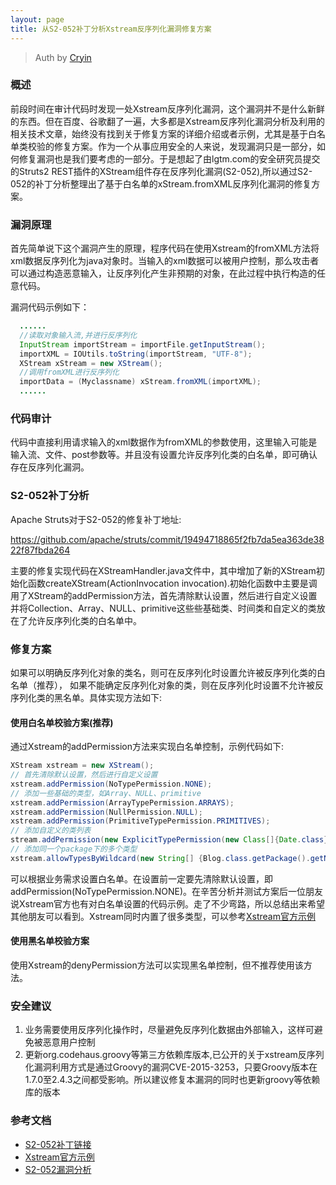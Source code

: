 ```yaml
---
layout: page
title: 从S2-052补丁分析Xstream反序列化漏洞修复方案
---
```


> Auth by [Cryin](https://github.com/Cryin)

### 概述

前段时间在审计代码时发现一处Xstream反序列化漏洞，这个漏洞并不是什么新鲜的东西。但在百度、谷歌翻了一遍，大多都是Xstream反序列化漏洞分析及利用的相关技术文章，始终没有找到关于修复方案的详细介绍或者示例，尤其是基于白名单类校验的修复方案。作为一个从事应用安全的人来说，发现漏洞只是一部分，如何修复漏洞也是我们要考虑的一部分。于是想起了由lgtm.com的安全研究员提交的Struts2 REST插件的XStream组件存在反序列化漏洞(S2-052),所以通过S2-052的补丁分析整理出了基于白名单的xStream.fromXML反序列化漏洞的修复方案。

### 漏洞原理

首先简单说下这个漏洞产生的原理，程序代码在使用Xstream的fromXML方法将xml数据反序列化为java对象时。当输入的xml数据可以被用户控制，那么攻击者可以通过构造恶意输入，让反序列化产生非预期的对象，在此过程中执行构造的任意代码。

漏洞代码示例如下：

``` java
  ......
  //读取对象输入流,并进行反序列化
  InputStream importStream = importFile.getInputStream();
  importXML = IOUtils.toString(importStream, "UTF-8");
  XStream xStream = new XStream();
  //调用fromXML进行反序列化
  importData = (Myclassname) xStream.fromXML(importXML);
  ......
```

### 代码审计

代码中直接利用请求输入的xml数据作为fromXML的参数使用，这里输入可能是输入流、文件、post参数等。并且没有设置允许反序列化类的白名单，即可确认存在反序列化漏洞。

### S2-052补丁分析

Apache Struts对于S2-052的修复补丁地址:

https://github.com/apache/struts/commit/19494718865f2fb7da5ea363de3822f87fbda264

主要的修复实现代码在XStreamHandler.java文件中，其中增加了新的XStream初始化函数createXStream(ActionInvocation invocation).初始化函数中主要是调用了XStream的addPermission方法，首先清除默认设置，然后进行自定义设置并将Collection、Array、NULL、primitive这些些基础类、时间类和自定义的类放在了允许反序列化类的白名单中。

### 修复方案

如果可以明确反序列化对象的类名，则可在反序列化时设置允许被反序列化类的白名单（推荐），
如果不能确定反序列化对象的类，则在反序列化时设置不允许被反序列化类的黑名单。具体实现方法如下:

#### 使用白名单校验方案(推荐)
通过Xstream的addPermission方法来实现白名单控制，示例代码如下:

``` java
XStream xstream = new XStream();
// 首先清除默认设置，然后进行自定义设置
xstream.addPermission(NoTypePermission.NONE);
// 添加一些基础的类型，如Array、NULL、primitive
xstream.addPermission(ArrayTypePermission.ARRAYS);
xstream.addPermission(NullPermission.NULL);
xstream.addPermission(PrimitiveTypePermission.PRIMITIVES);
// 添加自定义的类列表
stream.addPermission(new ExplicitTypePermission(new Class[]{Date.class}));
// 添加同一个package下的多个类型
xstream.allowTypesByWildcard(new String[] {Blog.class.getPackage().getName()+".*"});
```
可以根据业务需求设置白名单。在设置前一定要先清除默认设置，即addPermission(NoTypePermission.NONE)。在辛苦分析并测试方案后一位朋友说Xstream官方也有对白名单设置的代码示例。走了不少弯路，所以总结出来希望其他朋友可以看到。Xstream同时内置了很多类型，可以参考[Xstream官方示例](http://x-stream.github.io/security.html#example)

#### 使用黑名单校验方案
使用Xstream的denyPermission方法可以实现黑名单控制，但不推荐使用该方法。

### 安全建议

1. 业务需要使用反序列化操作时，尽量避免反序列化数据由外部输入，这样可避免被恶意用户控制
2. 更新org.codehaus.groovy等第三方依赖库版本,已公开的关于xstream反序列化漏洞利用方式是通过Groovy的漏洞CVE-2015-3253，只要Groovy版本在1.7.0至2.4.3之间都受影响。所以建议修复本漏洞的同时也更新groovy等依赖库的版本

### 参考文档
* [S2-052补丁链接](https://github.com/apache/struts/commit/19494718865f2fb7da5ea363de3822f87fbda264)
* [Xstream官方示例](http://x-stream.github.io/security.html#example)
* [S2-052漏洞分析](http://blog.nsfocus.net/struts2-s2-052-rest-plug-in-remote-code-execution-technical-analysis/)
